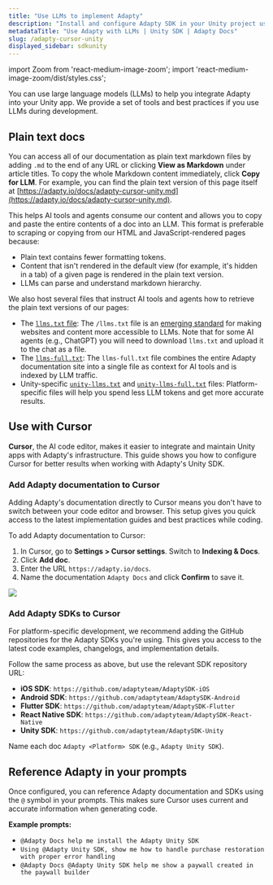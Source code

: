 ```yaml
---
title: "Use LLMs to implement Adapty"
description: "Install and configure Adapty SDK in your Unity project using Cursor, ChatGPT, Claude, or other AI tools."
metadataTitle: "Use Adapty with LLMs | Unity SDK | Adapty Docs"
slug: /adapty-cursor-unity
displayed_sidebar: sdkunity
---
```


import Zoom from 'react-medium-image-zoom';
import 'react-medium-image-zoom/dist/styles.css';

You can use large language models (LLMs) to help you integrate Adapty into your Unity app. We provide a set of tools and best practices if you use LLMs during development.

## Plain text docs

You can access all of our documentation as plain text markdown files by adding `.md` to the end of any URL or clicking **View as Markdown** under article titles. To copy the whole Markdown content immediately, click **Copy for LLM**. For example, you can find the plain text version of this page itself at [https://adapty.io/docs/adapty-cursor-unity.md](https://adapty.io/docs/adapty-cursor-unity.md).

This helps AI tools and agents consume our content and allows you to copy and paste the entire contents of a doc into an LLM. This format is preferable to scraping or copying from our HTML and JavaScript-rendered pages because:

* Plain text contains fewer formatting tokens.
* Content that isn't rendered in the default view (for example, it's hidden in a tab) of a given page is rendered in the plain text version.
* LLMs can parse and understand markdown hierarchy.

We also host several files that instruct AI tools and agents how to retrieve the plain text versions of our pages:

- The [`llms.txt` file](https://adapty.io/docs/llms.txt): The `/llms.txt` file is an [emerging standard](https://llmstxt.org/) for making websites and content more accessible to LLMs. Note that for some AI agents (e.g., ChatGPT) you will need to download `llms.txt` and upload it to the chat as a file.
- The [`llms-full.txt`](https://adapty.io/docs/llms-full.txt): The `llms-full.txt` file combines the entire Adapty documentation site into a single file as context for AI tools and is indexed by LLM traffic.
- Unity-specific [`unity-llms.txt`](https://adapty.io/docs/unity-llms.txt) and [`unity-llms-full.txt`](https://adapty.io/docs/unity-llms-full.txt) files: Platform-specific files will help you spend less LLM tokens and get more accurate results.

## Use with Cursor

**Cursor**, the AI code editor, makes it easier to integrate and maintain Unity apps with Adapty's infrastructure. This guide shows you how to configure Cursor for better results when working with Adapty's Unity SDK.

### Add Adapty documentation to Cursor

Adding Adapty's documentation directly to Cursor means you don't have to switch between your code editor and browser. This setup gives you quick access to the latest implementation guides and best practices while coding.

To add Adapty documentation to Cursor:

1. In Cursor, go to **Settings > Cursor settings**. Switch to **Indexing & Docs**.
2. Click **Add doc**.
3. Enter the URL `https://adapty.io/docs`.
4. Name the documentation `Adapty Docs` and click **Confirm** to save it.

<Zoom>
  <img src={require('./img/adapty-cursor.webp').default}
  style={{
    border: '1px solid #727272', /* border width and color */
    width: '700px', /* image width */
    display: 'block', /* for alignment */
    margin: '0 auto' /* center alignment */
  }}
/>
</Zoom>

### Add Adapty SDKs to Cursor

For platform-specific development, we recommend adding the GitHub repositories for the Adapty SDKs you're using. This gives you access to the latest code examples, changelogs, and implementation details.

Follow the same process as above, but use the relevant SDK repository URL:

- **iOS SDK**: `https://github.com/adaptyteam/AdaptySDK-iOS`
- **Android SDK**: `https://github.com/adaptyteam/AdaptySDK-Android`
- **Flutter SDK**: `https://github.com/adaptyteam/AdaptySDK-Flutter`
- **React Native SDK**: `https://github.com/adaptyteam/AdaptySDK-React-Native`
- **Unity SDK**: `https://github.com/adaptyteam/AdaptySDK-Unity`

Name each doc `Adapty <Platform> SDK` (e.g., `Adapty Unity SDK`).

## Reference Adapty in your prompts

Once configured, you can reference Adapty documentation and SDKs using the `@` symbol in your prompts. This makes sure Cursor uses current and accurate information when generating code.

**Example prompts:**

- `@Adapty Docs help me install the Adapty Unity SDK`
- `Using @Adapty Unity SDK, show me how to handle purchase restoration with proper error handling`
- `@Adapty Docs @Adapty Unity SDK help me show a paywall created in the paywall builder` 